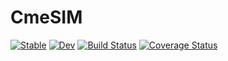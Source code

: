 # CmeSIM

[![Stable](https://img.shields.io/badge/docs-stable-blue.svg)](https://kunzaatko.github.io/CmeSIM.jl/stable)
[![Dev](https://img.shields.io/badge/docs-dev-blue.svg)](https://kunzaatko.github.io/CmeSIM.jl/dev)
[![Build Status](https://github.com/kunzaatko/CmeSIM.jl/workflows/CI/badge.svg)](https://github.com/kunzaatko/CmeSIM.jl/actions)
[![Coverage Status](https://coveralls.io/repos/github/kunzaatko/CmeSIM.jl/badge.svg?branch=trunk)](https://coveralls.io/github/kunzaatko/CmeSIM.jl?branch=trunk)
